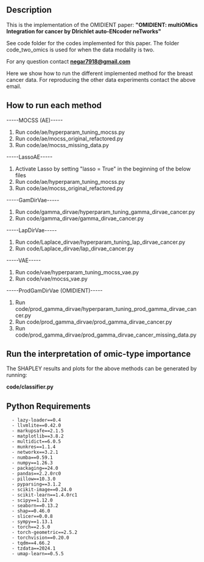 ## Description

This is the implementation of the OMIDIENT paper: **"OMIDIENT: multiOMics Integration for cancer by
DIrichlet auto-ENcoder neTworks"**

See code folder for the codes implemented for this paper. 
The folder code_two_omics is used for when the data modality is two.

For any question contact **negar7918@gmail.com**

Here we show how to run the different implemented method for the breast cancer data. 
For reproducing the other data experiments contact the above email.

## How to run each method

-----MOCSS (AE)-----
1. Run code/ae/hyperparam_tuning_mocss.py
2. Run code/ae/mocss_original_refactored.py
3. Run code/ae/mocss_missing_data.py

-----LassoAE-----
1. Activate Lasso by setting "lasso = True" in the beginning of the below files
2. Run code/ae/hyperparam_tuning_mocss.py
2. Run code/ae/mocss_original_refactored.py

-----GamDirVae-----
1. Run code/gamma_dirvae/hyperparam_tuning_gamma_dirvae_cancer.py
2. Run code/gamma_dirvae/gamma_dirvae_cancer.py

-----LapDirVae-----
1. Run code/Laplace_dirvae/hyperparam_tuning_lap_dirvae_cancer.py
2. Run code/Laplace_dirvae/lap_dirvae_cancer.py

-----VAE-----
1. Run code/vae/hyperparam_tuning_mocss_vae.py
2. Run code/vae/mocss_vae.py

-----ProdGamDirVae (OMIDIENT)-----
1. Run code/prod_gamma_dirvae/hyperparam_tuning_prod_gamma_dirvae_cancer.py
2. Run code/prod_gamma_dirvae/prod_gamma_dirvae_cancer.py
3. Run code/prod_gamma_dirvae/prod_gamma_dirvae_cancer_missing_data.py

## Run the interpretation of omic-type importance

The SHAPLEY results and plots for the above methods can be generated by running:

**code/classifier.py**


## Python Requirements

      - lazy-loader==0.4
      - llvmlite==0.42.0
      - markupsafe==2.1.5
      - matplotlib==3.8.2
      - multidict==6.0.5
      - munkres==1.1.4
      - networkx==3.2.1
      - numba==0.59.1
      - numpy==1.26.3
      - packaging==24.0
      - pandas==2.2.0rc0
      - pillow==10.3.0
      - pyparsing==3.1.2
      - scikit-image==0.24.0
      - scikit-learn==1.4.0rc1
      - scipy==1.12.0
      - seaborn==0.13.2
      - shap==0.46.0
      - slicer==0.0.8
      - sympy==1.13.1
      - torch==2.5.0
      - torch-geometric==2.5.2
      - torchvision==0.20.0
      - tqdm==4.66.2
      - tzdata==2024.1
      - umap-learn==0.5.5